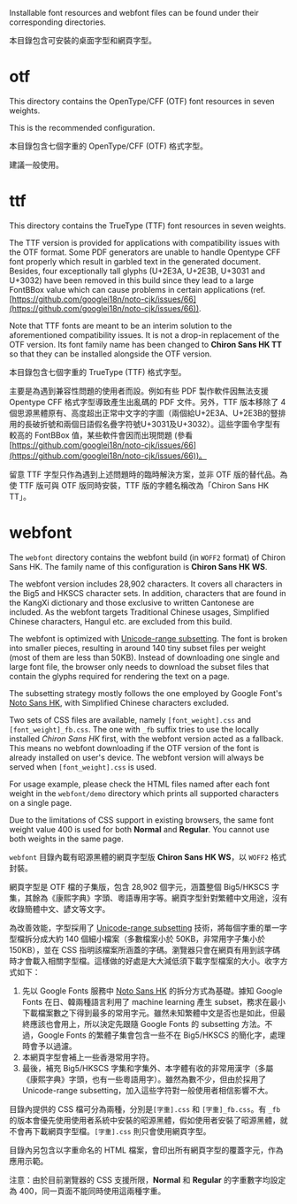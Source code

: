 Installable font resources and webfont files can be found under their corresponding directories.

本目錄包含可安裝的桌面字型和網頁字型。

otf
===

This directory contains the OpenType/CFF (OTF) font resources in seven weights.

This is the recommended configuration.

本目錄包含七個字重的 OpenType/CFF (OTF) 格式字型。

建議一般使用。

ttf
===

This directory contains the TrueType (TTF) font resources in seven weights.

The TTF version is provided for applications with compatibility issues with the OTF format. Some PDF generators are unable to handle Opentype CFF font properly which result in garbled text in the generated document. Besides, four exceptionally tall glyphs (U+2E3A, U+2E3B, U+3031 and U+3032) have been removed in this build since they lead to a large FontBBox value which can cause problems in certain applications (ref. [https://github.com/googlei18n/noto-cjk/issues/66](https://github.com/googlei18n/noto-cjk/issues/66)).

Note that TTF fonts are meant to be an interim solution to the aforementioned compatibility issues. It is not a drop-in replacement of the OTF version. Its font family name has been changed to **Chiron Sans HK TT** so that they can be installed alongside the OTF version.

本目錄包含七個字重的 TrueType (TTF) 格式字型。

主要是為遇到兼容性問題的使用者而設。例如有些 PDF 製作軟件因無法支援 Opentype CFF 格式字型導致產生出亂碼的 PDF 文件。另外，TTF 版本移除了 4 個思源黑體原有、高度超出正常中文字的字圖（兩個給U+2E3A、U+2E3B的豎排用的長破折號和兩個日語假名疊字符號U+3031及U+3032）。這些字圖令字型有較高的 FontBBox 值，某些軟件會因而出現問題 (參看 [https://github.com/googlei18n/noto-cjk/issues/66](https://github.com/googlei18n/noto-cjk/issues/66))。

留意 TTF 字型只作為遇到上述問題時的臨時解決方案，並非 OTF 版的替代品。為使 TTF 版可與 OTF 版同時安裝，TTF 版的字體名稱改為「Chiron Sans HK TT」。

webfont
=======

The `webfont` directory contains the webfont build (in `WOFF2` format) of Chiron Sans HK. The family name of this configuration is **Chiron Sans HK WS**.

The webfont version includes 28,902 characters. It covers all characters in the Big5 and HKSCS character sets. In addition, characters that are found in the KangXi dictionary and those exclusive to written Cantonese are included. As the webfont targets Traditional Chinese usages, Simplified Chinese characters, Hangul etc. are excluded from this build.

The webfont is optimized with [Unicode-range subsetting](https://web.dev/reduce-webfont-size/#unicode-range-subsetting). The font is broken into smaller pieces, resulting in around 140 tiny subset files per weight (most of them are less than 50KB). Instead of downloading one single and large font file, the browser only needs to download the subset files that contain the glyphs required for rendering the text on a page.

The subsetting strategy mostly follows the one employed by Google Font's [Noto Sans HK](https://fonts.google.com/specimen/Noto+Sans+HK), with Simplified Chinese characters excluded.

Two sets of CSS files are available, namely `[font_weight].css` and `[font_weight]_fb.css`. The one with `_fb` suffix tries to use the locally installed *Chiron Sans HK* first, with the webfont version acted as a fallback. This means no webfont downloading if the OTF version of the font is already installed on user's device. The webfont version will always be served when `[font_weight].css` is used.

For usage example, please check the HTML files named after each font weight in the `webfont/demo` directory which prints all supported characters on a single page.

Due to the limitations of CSS support in existing browsers, the same font weight value 400 is used for both **Normal** and **Regular**. You cannot use both weights in the same page.

`webfont` 目錄內載有昭源黑體的網頁字型版 **Chiron Sans HK WS**，以 `WOFF2` 格式封裝。

網頁字型是 OTF 檔的子集版，包含 28,902 個字元，涵蓋整個 Big5/HKSCS 字集，其餘為《康熙字典》字頭、粵語專用字等。網頁字型針對繁體中文用途，沒有收錄簡體中文、諺文等文字。

為改善效能，字型採用了 [Unicode-range subsetting](https://web.dev/reduce-webfont-size/#unicode-range-subsetting) 技術，將每個字重的單一字型檔拆分成大約 140 個細小檔案（多數檔案小於 50KB，非常用字子集小於 150KB），並在 CSS 指明該檔案所涵蓋的字碼。瀏覽器只會在網頁有用到該字碼時才會載入相關字型檔。這樣做的好處是大大減低須下載字型檔案的大小。收字方式如下：

1. 先以 Google Fonts 服務中 [Noto Sans HK](https://fonts.google.com/specimen/Noto+Sans+HK) 的拆分方式為基礎。據知 Google Fonts 在日、韓兩種語言利用了 machine learning 產生 subset，務求在最小下載檔案數之下得到最多的常用字元。雖然未知繁體中文是否也是如此，但最終應該也會用上，所以決定先跟隨 Google Fonts 的 subsetting 方法。不過，Google Fonts 的繁體子集會包含一些不在 Big5/HKSCS 的簡化字，處理時會予以過濾。
2. 本網頁字型會補上一些香港常用字符。
3. 最後，補充 Big5/HKSCS 字集和字集外、本字體有收的非常用漢字（多屬《康熙字典》字頭，也有一些粵語用字）。雖然為數不少，但由於採用了 Unicode-range subsetting，加入這些字符對一般使用者相信影響不大。

目錄內提供的 CSS 檔可分為兩種，分別是`[字重].css` 和 `[字重]_fb.css`。有 `_fb` 的版本會優先使用使用者系統中安裝的昭源黑體，假如使用者安裝了昭源黑體，就不會再下載網頁字型檔。`[字重].css` 則只會使用網頁字型。

目錄內另包含以字重命名的 HTML 檔案，會印出所有網頁字型的覆蓋字元，作為應用示範。

注意：由於目前瀏覽器的 CSS 支援所限，**Normal** 和 **Regular** 的字重數字均設定為 400，同一頁面不能同時使用這兩種字重。
